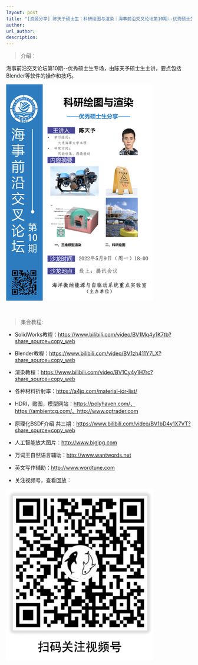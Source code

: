 ```yaml
---
layout: post
title: "[资源分享] 陈天予硕士生：科研绘图与渲染｜海事前沿交叉论坛第10期--优秀硕士生专场"
author: 
url_author: 
description: 
---
```


> 介绍：

海事前沿交叉论坛第10期--优秀硕士生专场，由陈天予硕士生主讲，要点包括Blender等软件的操作和技巧。

<img src="/lab_images/blogs/sl_10.png" style="margin: 0 auto;width: 400px;margin-bottom: 30px;">

> 集合教程:

- SolidWorks教程：https://www.bilibili.com/video/BV1Mq4y1K7tb?share_source=copy_web

- Blender教程：https://www.bilibili.com/video/BV1zh411Y7LX?share_source=copy_web

- 渲染教程：https://www.bilibili.com/video/BV1Cy4y1H7rc?share_source=copy_web

- 各种材料折射率：https://a4jp.com/material-ior-list/

- HDRI，贴图，模型网站：https://polyhaven.com/、https://ambientcg.com/、http://www.cgtrader.com

- 原理化BSDF介绍 共三期：https://www.bilibili.com/video/BV1bD4y1X7VT?share_source=copy_web

- 人工智能放大图片：http://www.bigjpg.com

- 万词王自然语言辅助：http://www.wantwords.net

- 英文写作辅助：http://www.wordtune.com

- 关注视频号，查看回放：

<img src="/videos/archive/code.png" style="margin: 0 auto;width: 400px;margin-bottom: 30px;">
